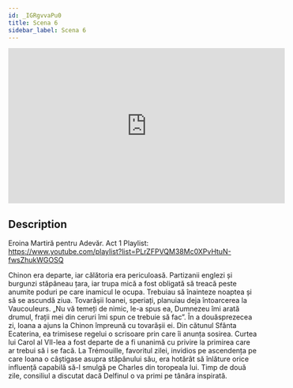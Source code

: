 ```yaml
---
id: _IGRgvvaPu0
title: Scena 6
sidebar_label: Scena 6
---
```


<iframe
  width="560"
  height="315"
  src="https://www.youtube.com/embed/_IGRgvvaPu0"
  title="YouTube video player"
  frameborder="0"
  allow="accelerometer; autoplay; clipboard-write; encrypted-media; gyroscope; picture-in-picture; web-share"
  referrerpolicy="strict-origin-when-cross-origin"
  allowfullscreen
></iframe>

## Description

Eroina Martiră pentru Adevăr. Act 1 
Playlist: https://www.youtube.com/playlist?list=PLrZFPVQM38Mc0XPvHtuN-fwsZhukWGOSQ 

Chinon era departe, iar călătoria era periculoasă. Partizanii englezi și burgunzi stăpâneau țara, iar trupa mică a fost obligată să treacă peste anumite poduri pe care inamicul le ocupa. Trebuiau să înainteze noaptea și să se ascundă ziua. Tovarășii Ioanei, speriați, planuiau deja întoarcerea la Vaucouleurs.
„Nu vă temeți de nimic, le-a spus ea, Dumnezeu îmi arată drumul, frații mei din ceruri îmi spun ce trebuie să fac”.
În a douăsprezecea zi, Ioana a ajuns la Chinon împreună cu tovarășii ei. Din cătunul Sfânta Ecaterina, ea trimisese regelui o scrisoare prin care îi anunța sosirea.
Curtea lui Carol al VII-lea a fost departe de a fi unanimă cu privire la primirea care ar trebui să i se facă. La Trémouille, favoritul zilei, invidios pe ascendența pe care Ioana o câștigase asupra stăpânului său, era hotărât să înlăture orice influență capabilă să-l smulgă pe Charles din toropeala lui. Timp de două zile, consiliul a discutat dacă Delfinul o va primi pe tânăra inspirată.
